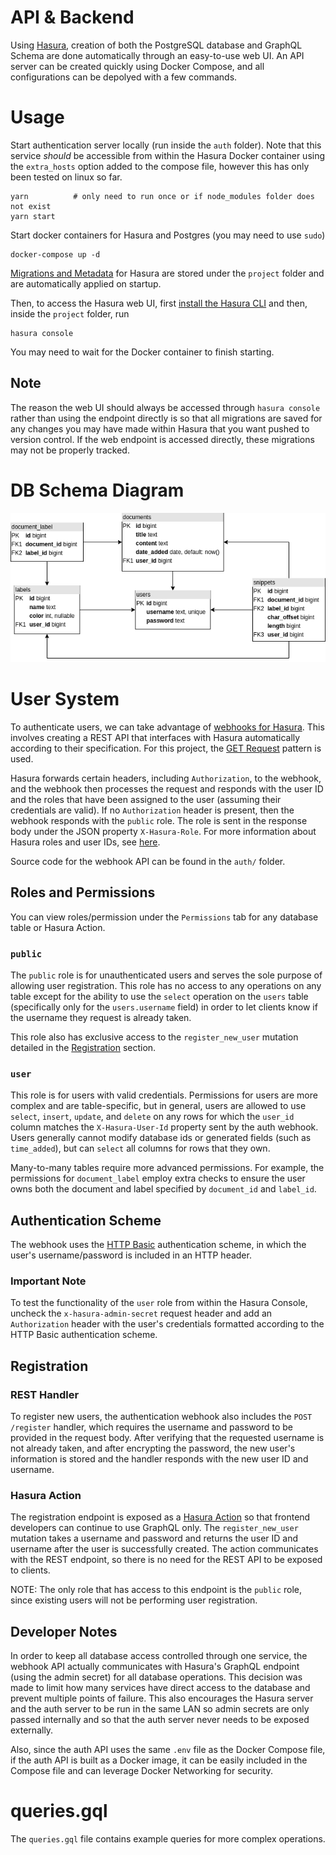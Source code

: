 # API & Backend

Using [Hasura](https://hasura.io/docs/latest/index/), creation of both the PostgreSQL database and GraphQL Schema are done automatically through an easy-to-use web UI. An API server can be created quickly using Docker Compose, and all configurations can be depolyed with a few commands.

# Usage

Start authentication server locally (run inside the `auth` folder). Note that this service *should* be accessible from within the Hasura Docker container using the `extra_hosts` option added to the compose file, however this has only been tested on linux so far.

```
yarn          # only need to run once or if node_modules folder does not exist
yarn start
```

Start docker containers for Hasura and Postgres (you may need to use `sudo`)

```
docker-compose up -d
```

[Migrations and Metadata](https://hasura.io/docs/latest/migrations-metadata-seeds/index/) for Hasura are stored under the `project` folder and are automatically applied on startup.

Then, to access the Hasura web UI, first [install the Hasura CLI](https://hasura.io/docs/latest/hasura-cli/install-hasura-cli/) and then, inside the `project` folder, run

```
hasura console
```

You may need to wait for the Docker container to finish starting.

## Note

The reason the web UI should always be accessed through `hasura console` rather than using the endpoint directly is so that all migrations are saved for any changes you may have made within Hasura that you want pushed to version control. If the web endpoint is accessed directly, these migrations may not be properly tracked.

# DB Schema Diagram

![diagram](docs/diagram.png)

# User System

To authenticate users, we can take advantage of [webhooks for Hasura](https://hasura.io/docs/latest/auth/authentication/webhook/). This involves creating a REST API that interfaces with Hasura automatically according to their specification. For this project, the [GET Request](https://hasura.io/docs/latest/auth/authentication/webhook/#get-request) pattern is used.

Hasura forwards certain headers, including `Authorization`, to the webhook, and the webhook then processes the request and responds with the user ID and the roles that have been assigned to the user (assuming their credentials are valid). If no `Authorization` header is present, then the webhook responds with the `public` role. The role is sent in the response body under the JSON property `X-Hasura-Role`. For more information about Hasura roles and user IDs, see [here](https://hasura.io/docs/latest/auth/authorization/roles-variables/).

Source code for the webhook API can be found in the `auth/` folder.

## Roles and Permissions

You can view roles/permission under the `Permissions` tab for any database table or Hasura Action.

### `public`

The `public` role is for unauthenticated users and serves the sole purpose of allowing user registration. This role has no access to any operations on any table except for the ability to use the `select` operation on the `users` table (specifically only for the `users.username` field) in order to let clients know if the username they request is already taken.

This role also has exclusive access to the `register_new_user` mutation detailed in the [Registration](#registration) section.

### `user`

This role is for users with valid credentials. Permissions for users are more complex and are table-specific, but in general, users are allowed to use `select`, `insert`, `update`, and `delete` on any rows for which the `user_id` column matches the `X-Hasura-User-Id` property sent by the auth webhook. Users generally cannot modify database ids or generated fields (such as `time_added`), but can `select` all columns for rows that they own.

Many-to-many tables require more advanced permissions. For example, the permissions for `document_label` employ extra checks to ensure the user owns both the document and label specified by `document_id` and `label_id`.

## Authentication Scheme

The webhook uses the [HTTP Basic](https://en.wikipedia.org/wiki/Basic_access_authentication#Client_side) authentication scheme, in which the user's username/password is included in an HTTP header.

### Important Note

To test the functionality of the `user` role from within the Hasura Console, uncheck the `x-hasura-admin-secret` request header and add an `Authorization` header with the user's credentials formatted according to the HTTP Basic authentication scheme.

## Registration

### REST Handler

To register new users, the authentication webhook also includes the `POST /register` handler, which requires the username and password to be provided in the request body. After verifying that the requested username is not already taken, and after encrypting the password, the new user's information is stored and the handler responds with the new user ID and username.

### Hasura Action

The registration endpoint is exposed as a [Hasura Action](https://hasura.io/docs/latest/actions/index/) so that frontend developers can continue to use GraphQL only. The `register_new_user` mutation takes a username and password and returns the user ID and username after the user is successfully created. The action communicates with the REST endpoint, so there is no need for the REST API to be exposed to clients.

NOTE: The only role that has access to this endpoint is the `public` role, since existing users will not be performing user registration.

## Developer Notes

In order to keep all database access controlled through one service, the webhook API actually communicates with Hasura's GraphQL endpoint (using the admin secret) for all database operations. This decision was made to limit how many services have direct access to the database and prevent multiple points of failure. This also encourages the Hasura server and the auth server to be run in the same LAN so admin secrets are only passed internally and so that the auth server never needs to be exposed externally.

Also, since the auth API uses the same `.env` file as the Docker Compose file, if the auth API is built as a Docker image, it can be easily included in the Compose file and can leverage Docker Networking for security.

# queries.gql

The `queries.gql` file contains example queries for more complex operations.

